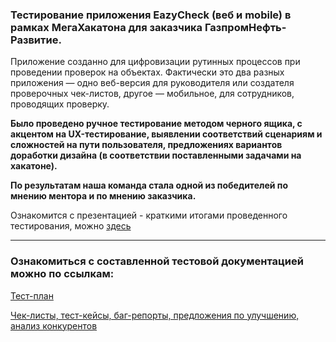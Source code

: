 ### **Тестирование приложения EazyCheck (веб и mobile) в рамках МегаХакатона для заказчика ГазпромНефть-Развитие.**

Приложение созданно для цифровизации  рутинных  процессов  при проведении  проверок  на  объектах.
Фактически это два разных приложения — одно веб-версия для  руководителя  или  создателя проверочных чек-листов, другое —  мобильное, для сотрудников, проводящих проверку.

**Было проведено ручное тестирование методом черного ящика, с акцентом на UX-тестирование, выявлении соответствий сценариям и сложностей на пути пользователя, предложениях вариантов доработки дизайна (в соответствии поставленными задачами на хакатоне).**

**По результатам наша команда стала одной из победителей по мнению ментора и по мнению заказчика.**

Ознакомится с презентацией - краткими итогами проведенного тестирования, можно [здесь](https://docs.google.com/presentation/d/1AyZzzIKxaOR489DngGYk9xFaA3iHoZ3DCsfnrzMbWfQ/edit#slide=id.p)

___________________
### Ознакомиться с составленной тестовой документацией можно по ссылкам:
[Тест-план](https://docs.google.com/document/d/128kADcrOx7t1g9ldUCOJL4RqXMrj8RBj88Jr21K9BAo/edit?tab=t.0)

[Чек-листы, тест-кейсы, баг-репорты, предложения по улучшению, анализ конкурентов](https://docs.google.com/spreadsheets/d/13Kpr2x4RUtQgT-0tql39hbKnpmewtQKV7gIcm5blFyM/edit?gid=929701560#gid=929701560)
